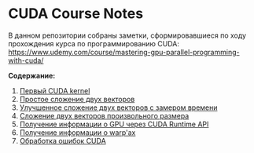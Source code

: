 # CUDA Course Notes

В данном репозитории собраны заметки, сформировавшиеся по ходу прохождения курса по программированию CUDA: https://www.udemy.com/course/mastering-gpu-parallel-programming-with-cuda/

**Содержание:**
1. [Первый CUDA kernel](01_print-block_warp_thread/README.md)
1. [Простое сложение двух векторов](02_simple_vector_sum/README.md)
1. [Улучшенное сложение двух векторов с замером времени](03_simple_vector_sum/README.md)
1. [Сложение двух векторов произвольного размера](04_big_vector_sum/README.md)
1. [Получение информации о GPU через CUDA Runtime API](05_cuda-runtime-api/README.md)
1. [Получение информации о warp'ах](06_cuda_max_warps/README.md)
1. [Обработка ошибок CUDA](07_error_checking/README.md)